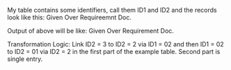 My table contains some identifiers, call them ID1 and ID2 and the records look like this: Given Over Requireemnt Doc.
 
Output of above will be like: Given Over Requirement Doc.
 
Transformation Logic:
Link ID2 = 3 to ID2 = 2 via ID1 = 02 and then ID1 = 02 to ID2 = 01 via ID2 = 2 in the first part of the example table.
Second part is single entry.

